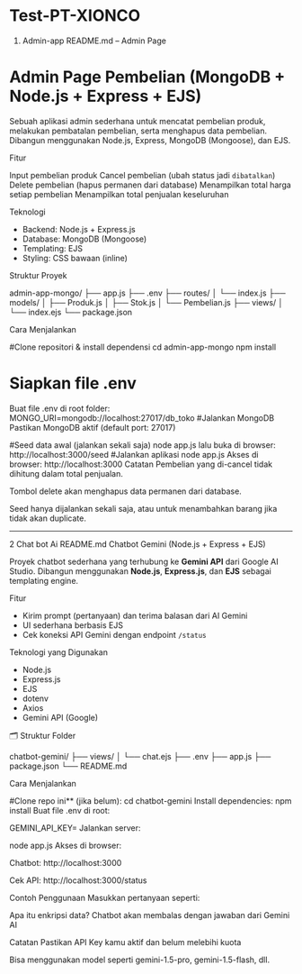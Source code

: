 # Test-PT-XIONCO
1. Admin-app
   README.md – Admin Page
# Admin Page Pembelian (MongoDB + Node.js + Express + EJS)

Sebuah aplikasi admin sederhana untuk mencatat pembelian produk, melakukan pembatalan pembelian, serta menghapus data pembelian. Dibangun menggunakan Node.js, Express, MongoDB (Mongoose), dan EJS.

Fitur

Input pembelian produk
Cancel pembelian (ubah status jadi `dibatalkan`)
Delete pembelian (hapus permanen dari database)
Menampilkan total harga setiap pembelian
Menampilkan total penjualan keseluruhan

Teknologi

- Backend: Node.js + Express.js
- Database: MongoDB (Mongoose)
- Templating: EJS
- Styling: CSS bawaan (inline)


Struktur Proyek

admin-app-mongo/
├── app.js
├── .env
├── routes/
│ └── index.js
├── models/
│ ├── Produk.js
│ ├── Stok.js
│ └── Pembelian.js
├── views/
│ └── index.ejs
└── package.json

Cara Menjalankan

#Clone repositori & install dependensi
cd admin-app-mongo
npm install
# Siapkan file .env
Buat file .env di root folder:
MONGO_URI=mongodb://localhost:27017/db_toko
#Jalankan MongoDB
Pastikan MongoDB aktif (default port: 27017)

#Seed data awal (jalankan sekali saja)
node app.js
lalu buka di browser: http://localhost:3000/seed
#Jalankan aplikasi
node app.js
Akses di browser:
http://localhost:3000
Catatan
Pembelian yang di-cancel tidak dihitung dalam total penjualan.

Tombol delete akan menghapus data permanen dari database.

Seed hanya dijalankan sekali saja, atau untuk menambahkan barang jika tidak akan duplicate.

-------------------------------------------------------------------------------------------------------------------------------

2 Chat bot Ai
README.md
Chatbot Gemini (Node.js + Express + EJS)

Proyek chatbot sederhana yang terhubung ke **Gemini API** dari Google AI Studio. Dibangun menggunakan **Node.js**, **Express.js**, dan **EJS** sebagai templating engine.

Fitur

- Kirim prompt (pertanyaan) dan terima balasan dari AI Gemini
- UI sederhana berbasis EJS
- Cek koneksi API Gemini dengan endpoint `/status`

Teknologi yang Digunakan

- Node.js
- Express.js
- EJS
- dotenv
- Axios
- Gemini API (Google)

🗂️ Struktur Folder

chatbot-gemini/
├── views/
│ └── chat.ejs
├── .env
├── app.js
├── package.json
└── README.md

Cara Menjalankan

#Clone repo ini** (jika belum):
cd chatbot-gemini
Install dependencies:
npm install
Buat file .env di root:

GEMINI_API_KEY=
Jalankan server:

node app.js
Akses di browser:

Chatbot: http://localhost:3000

Cek API: http://localhost:3000/status

Contoh Penggunaan
Masukkan pertanyaan seperti:

Apa itu enkripsi data?
Chatbot akan membalas dengan jawaban dari Gemini AI

Catatan
Pastikan API Key kamu aktif dan belum melebihi kuota

Bisa menggunakan model seperti gemini-1.5-pro, gemini-1.5-flash, dll.




